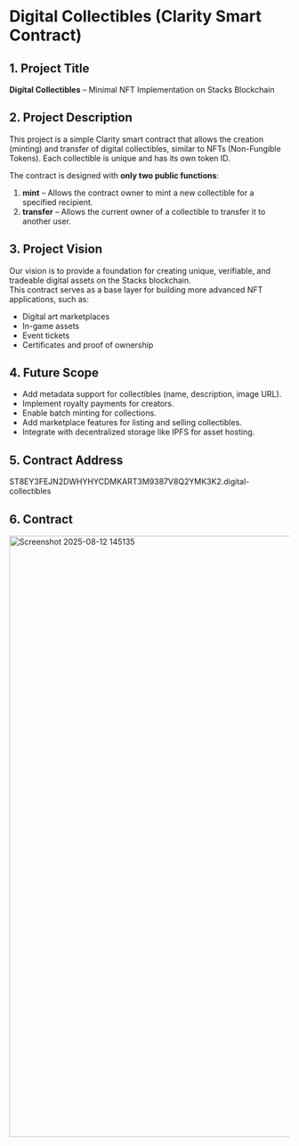 # Digital Collectibles (Clarity Smart Contract)

## 1. Project Title
**Digital Collectibles** – Minimal NFT Implementation on Stacks Blockchain

## 2. Project Description
This project is a simple Clarity smart contract that allows the creation (minting) and transfer of digital collectibles, similar to NFTs (Non-Fungible Tokens). Each collectible is unique and has its own token ID.

The contract is designed with **only two public functions**:
1. **mint** – Allows the contract owner to mint a new collectible for a specified recipient.
2. **transfer** – Allows the current owner of a collectible to transfer it to another user.

## 3. Project Vision
Our vision is to provide a foundation for creating unique, verifiable, and tradeable digital assets on the Stacks blockchain.  
This contract serves as a base layer for building more advanced NFT applications, such as:
- Digital art marketplaces
- In-game assets
- Event tickets
- Certificates and proof of ownership

## 4. Future Scope
- Add metadata support for collectibles (name, description, image URL).
- Implement royalty payments for creators.
- Enable batch minting for collections.
- Add marketplace features for listing and selling collectibles.
- Integrate with decentralized storage like IPFS for asset hosting.

## 5. Contract Address
ST8EY3FEJN2DWHYHYCDMKART3M9387V8Q2YMK3K2.digital-collectibles

## 6. Contract
<img width="1915" height="1079" alt="Screenshot 2025-08-12 145135" src="https://github.com/user-attachments/assets/a17a6a45-a60f-44c2-b409-64499750fab6" />

